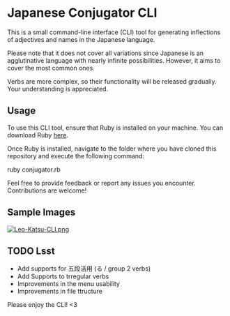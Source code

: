 # Japanese Conjugator CLI

This is a small command-line interface (CLI) tool for generating inflections of adjectives and names in the Japanese language.

Please note that it does not cover all variations since Japanese is an agglutinative language with nearly infinite possibilities. However, it aims to cover the most common ones.

Verbs are more complex, so their functionality will be released gradually. Your understanding is appreciated.

## Usage

To use this CLI tool, ensure that Ruby is installed on your machine. You can download Ruby [here](https://www.ruby-lang.org).

Once Ruby is installed, navigate to the folder where you have cloned this repository and execute the following command:

ruby conjugator.rb

Feel free to provide feedback or report any issues you encounter. Contributions are welcome!

## Sample Images

[![Leo-Katsu-CLI.png](https://i.postimg.cc/J4V99W3B/Leo-Katsu-CLI.png)](https://postimg.cc/RqdsHyDM)

## TODO Lsst

- Add supports for 五段活用 (る / group 2 verbs)
- Add Supports to trregular verbs
- Improvements in the menu usability
- Improvements in file ttructure

Please enjoy the CLI! <3
